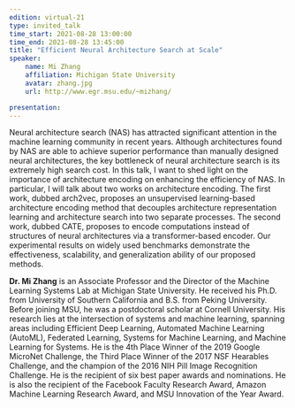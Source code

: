 ```yaml
---
edition: virtual-21
type: invited_talk
time_start: 2021-08-28 13:00:00
time_end: 2021-08-28 13:45:00
title: "Efficient Neural Architecture Search at Scale"
speaker:
    name: Mi Zhang 
    affiliation: Michigan State University
    avatar: zhang.jpg 
    url: http://www.egr.msu.edu/~mizhang/

presentation: 
---
```

Neural architecture search (NAS) has attracted significant attention in the machine learning community in recent years. Although architectures found by NAS are able to achieve superior performance than manually designed neural architectures, the key bottleneck of neural architecture search is its extremely high search cost. In this talk, I want to shed light on the importance of architecture encoding on enhancing the efficiency of NAS. In particular, I will talk about two works on architecture encoding. The first work, dubbed arch2vec, proposes an unsupervised learning-based architecture encoding method that decouples architecture representation learning and architecture search into two separate processes. The second work, dubbed CATE, proposes to encode computations instead of structures of neural architectures via a transformer-based encoder. Our experimental results on widely used benchmarks demonstrate the effectiveness, scalability, and generalization ability of our proposed methods. 

**Dr. Mi Zhang** is an Associate Professor and the Director of the Machine Learning Systems Lab at Michigan State University. He received his Ph.D. from University of Southern California and B.S. from Peking University. Before joining MSU, he was a postdoctoral scholar at Cornell University. His research lies at the intersection of systems and machine learning, spanning areas including Efficient Deep Learning, Automated Machine Learning (AutoML), Federated Learning, Systems for Machine Learning, and Machine Learning for Systems. He is the 4th Place Winner of the 2019 Google MicroNet Challenge, the Third Place Winner of the 2017 NSF Hearables Challenge, and the champion of the 2016 NIH Pill Image Recognition Challenge. He is the recipient of six best paper awards and nominations. He is also the recipient of the Facebook Faculty Research Award, Amazon Machine Learning Research Award, and MSU Innovation of the Year Award.
